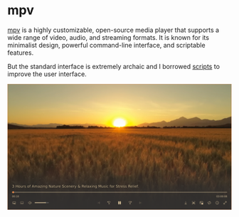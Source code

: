 # mpv

[mpv](https://github.com/mpv-player/mpv) is a highly customizable, open-source
media player that supports a wide range of video, audio, and streaming formats.
It is known for its minimalist design, powerful command-line interface, and
scriptable features.

But the standard interface is extremely archaic and I borrowed
[scripts](https://github.com/Samillion/ModernZ) to improve the user interface.

![mpv](mpv.jpg "mpv")
